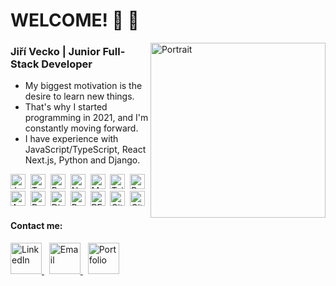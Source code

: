 # WELCOME! 👋 🤗

<a href="https://www.jirivecko.cz" target="_blank" rel="noopener noreferrer">
  <img src="https://www.jirivecko.cz/_next/image?url=%2F_next%2Fstatic%2Fmedia%2Fji%C5%99%C3%AD_vecko_logo_PNG.3bc95234.png&w=1080&q=75" alt="Portrait" width="280" align="right" />
</a>

<h3 align="left">Jiří Vecko | Junior Full-Stack Developer</h3>
 
- My biggest motivation is the desire to learn new things.  
- That's why I started programming in 2021, and I'm constantly moving forward.  
- I have experience with JavaScript/TypeScript, React Next.js, Python and Django.
 
<img src="https://cdn.jsdelivr.net/gh/devicons/devicon/icons/javascript/javascript-original.svg" alt="JavaScript" width="24" /> 
<img src="https://cdn.jsdelivr.net/gh/devicons/devicon/icons/typescript/typescript-original.svg" alt="TypeScript" width="24" /> 
<img src="https://cdn.jsdelivr.net/gh/devicons/devicon/icons/react/react-original.svg" alt="React" width="24" /> 
<img src="https://cdn.jsdelivr.net/gh/devicons/devicon/icons/nextjs/nextjs-original.svg" alt="Next.js" width="24" /> 
<img src="https://raw.githubusercontent.com/mui/material-ui/master/docs/public/static/logo.png" alt="Material UI" width="24" /> 
<img src="https://cdn.simpleicons.org/tailwindcss" alt="Tailwind CSS" width="24" /> 
<img src="https://cdn.jsdelivr.net/gh/devicons/devicon/icons/redux/redux-original.svg" alt="Redux" width="24" /> 
<img src="https://cdn.simpleicons.org/axios" alt="Axios" width="24" /> 
<img src="https://cdn.jsdelivr.net/gh/devicons/devicon/icons/python/python-original.svg" alt="Python" width="24" /> 
<img src="https://cdn.jsdelivr.net/gh/devicons/devicon/icons/django/django-plain.svg" alt="Django" width="24" /> 
<img src="https://cdn.jsdelivr.net/gh/devicons/devicon/icons/postgresql/postgresql-original.svg" alt="PostgreSQL" width="24" /> 
<img src="https://img.icons8.com/ios-filled/50/000000/api-settings.png" alt="REST API" width="24" /> 
<img src="https://cdn.jsdelivr.net/gh/devicons/devicon/icons/git/git-original.svg" alt="Git" width="24" /> 
<img src="https://cdn.jsdelivr.net/gh/devicons/devicon/icons/github/github-original.svg" alt="GitHub" width="24" />

#### Contact me:

<a href="https://www.linkedin.com/in/ji%C5%99%C3%AD-vecko-44579b127/">
  <img src="https://cdn.jsdelivr.net/gh/devicons/devicon/icons/linkedin/linkedin-original.svg" alt="LinkedIn" width="50" />
</a> 
<a href="mailto:veckoj@seznam.cz">
  <img src="https://cdn-icons-png.flaticon.com/512/561/561127.png" alt="Email" width="50" />
</a> 
<a href="https://www.jirivecko.cz" target="_blank" rel="noopener noreferrer">
  <img src="https://cdn-icons-png.flaticon.com/512/841/841364.png" alt="Portfolio" width="50" />
</a>
